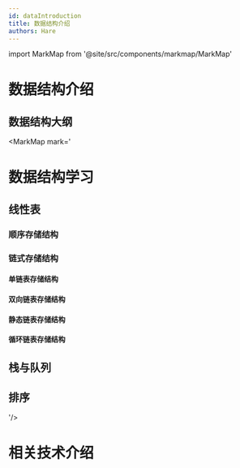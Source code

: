 ```yaml
---
id: dataIntroduction
title: 数据结构介绍
authors: Hare
---
```


import MarkMap from '@site/src/components/markmap/MarkMap'

# 数据结构介绍


## 数据结构大纲

<MarkMap mark='

# 数据结构学习

## 线性表

### 顺序存储结构
### 链式存储结构
#### 单链表存储结构
#### 双向链表存储结构
#### 静态链表存储结构
#### 循环链表存储结构

## 栈与队列

## 排序




'/>



# 相关技术介绍


